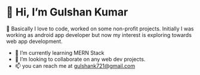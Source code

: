 # 👋 Hi, I’m Gulshan Kumar
👀 Basically I love to code, worked on some non-profit projects.
Initially I was working as android app developer but now my interest is exploring towards web app development.
- 🌱 I’m currently learning MERN Stack
- 💞️ I’m looking to collaborate on any web dev projects.
- 📫 you can reach me at gulshank721@gmail.com

<!---
gulshank721/gulshank721 is a ✨ special ✨ repository because its `README.md` (this file) appears on your GitHub profile.
You can click the Preview link to take a look at your changes.
--->
